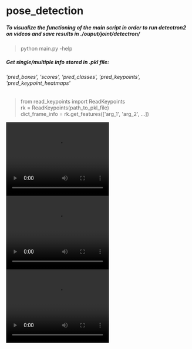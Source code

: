 # pose_detection
##### To visualize the functioning of the main script in order to run detectron2 on videos and save results in ./ouput/joint/detectron/
> python main.py -help


##### Get single/multiple info stored in .pkl file:
###### 'pred_boxes', 'scores', 'pred_classes', 'pred_keypoints', 'pred_keypoint_heatmaps' 

> from read_keypoints import ReadKeypoints \
> rk = ReadKeypoints(path_to_pkl_file) \
> dict_frame_info = rk.get_features(['arg_1', 'arg_2', ...])

<video width="280" height="200" controls>
  <source src="./output/R_101x3_threshold_70/fi104_xvid_D.mp4" type="video/mp4">
</video>
<video width="280" height="200" controls>
  <source src="./output/mask+keypoints/fi104_xvid_D_D.mp4" type="video/mp4">
</video>
<video width="280" height="200" controls>
  <source src="./output/panoptic+keypoints/fi104_xvid_D_D.mp4" type="video/mp4">
</video>